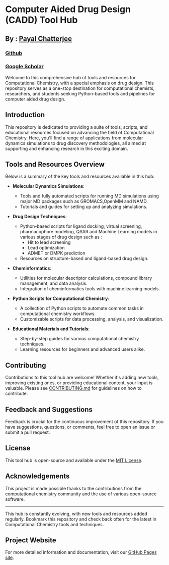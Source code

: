 # Computer Aided Drug Design (CADD) Tool Hub
## By : [Payal Chatterjee](https://www.linkedin.com/in/payal-chatterjee-47026628/)
### [Github](https://github.com/cpayal)
### [Google Scholar](https://scholar.google.com/citations?user=I_8EyjcAAAAJ&hl=en)

Welcome to this comprehensive hub of tools and resources for Computational Chemistry, with a special emphasis on drug design. This repository serves as a one-stop destination for computational chemists, researchers, and students seeking Python-based tools and pipelines for  computer aided drug design. 

## Introduction

This repository is dedicated to providing a suite of tools, scripts, and educational resources focused on advancing the field of Computational Chemistry. Here, you'll find a range of applications from molecular dynamics simulations to drug discovery methodologies, all aimed at supporting and enhancing research in this exciting domain. 

## Tools and Resources Overview

Below is a summary of the key tools and resources available in this hub:

- **Molecular Dynamics Simulations**:
  - Tools and fully automated scripts for running MD simulations using major MD packages such as GROMACS,OpenMM and NAMD.
  - Tutorials and guides for setting up and analyzing simulations.

- **Drug Design Techniques**:
  - Python-based scripts for ligand docking, virtual screening, pharmacophore modeling, QSAR and Machine Learning models in various stages of drug design such as :
     - Hit to lead screening
     - Lead optimization
     - ADMET or DMPK  prediction
  - Resources on structure-based and ligand-based drug design.

- **Cheminformatics**:
  - Utilities for molecular descriptor calculations, compound library management, and data analysis.
  - Integration of cheminformatics tools with machine learning models.

- **Python Scripts for Computational Chemistry**:
  - A collection of Python scripts to automate common tasks in computational chemistry workflows.
  - Customizable scripts for data processing, analysis, and visualization.

- **Educational Materials and Tutorials**:
  - Step-by-step guides for various computational chemistry techniques.
  - Learning resources for beginners and advanced users alike.

## Contributing

Contributions to this tool hub are welcome! Whether it's adding new tools, improving existing ones, or providing educational content, your input is valuable. Please see [CONTRIBUTING.md](/contributing.md) for guidelines on how to contribute.

## Feedback and Suggestions

Feedback is crucial for the continuous improvement of this repository. If you have suggestions, questions, or comments, feel free to open an issue or submit a pull request.

## License

This tool hub is open-source and available under the [MIT License](/LICENSE).

## Acknowledgements

This project is made possible thanks to the contributions from the computational chemistry community and the use of various open-source software.

---

This hub is constantly evolving, with new tools and resources added regularly. Bookmark this repository and check back often for the latest in Computational Chemistry tools and techniques.

## Project Website
For more detailed information and documentation, visit our [GitHub Pages site](https://cpayal.github.io/caddtools).
